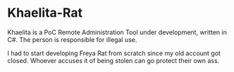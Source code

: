 # Khaelita-Rat
Khaelita is a PoC Remote Administration Tool under development, written in C#.  The person is responsible for illegal use.

I had to start developing Freya Rat from scratch since my old account got closed. Whoever accuses it of being stolen can go protect their own ass.

